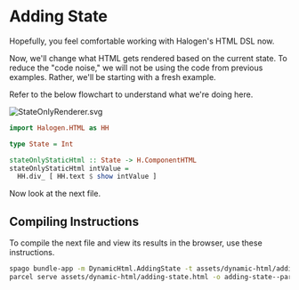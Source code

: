 # Adding State

Hopefully, you feel comfortable working with Halogen's HTML DSL now.

Now, we'll change what HTML gets rendered based on the current state. To reduce the "code noise," we will not be using the code from previous examples. Rather, we'll be starting with a fresh example.

Refer to the below flowchart to understand what we're doing here.

![StateOnlyRenderer.svg ](../../assets/visuals/StateOnlyRenderer.svg)

```purescript
import Halogen.HTML as HH

type State = Int

stateOnlyStaticHtml :: State -> H.ComponentHTML
stateOnlyStaticHtml intValue =
  HH.div_ [ HH.text $ show intValue ]
```

Now look at the next file.

## Compiling Instructions

To compile the next file and view its results in the browser, use these instructions.

```bash
spago bundle-app -m DynamicHtml.AddingState -t assets/dynamic-html/adding-state.js
parcel serve assets/dynamic-html/adding-state.html -o adding-state--parcelified.html --open
```
